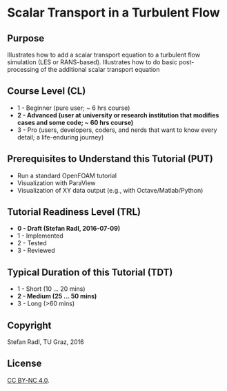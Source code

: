 Scalar Transport in a Turbulent Flow
=========================

Purpose
--------------------
Illustrates how to add a scalar transport equation to a turbulent flow simulation (LES or RANS-based). Illustrates how to do basic post-processing of the additional scalar transport equation

Course Level  (CL)
------------
- 1 - Beginner (pure user; ~ 6 hrs course)
- **__2 - Advanced (user at university or research institution that modifies cases and some code; ~ 60 hrs course)__**
- 3 - Pro (users, developers, coders, and nerds that want to know every detail; a life-enduring journey)

Prerequisites to Understand this Tutorial (PUT)
-------------------------
- Run a standard OpenFOAM tutorial
- Visualization with ParaView
- Visualization of XY data output (e.g., with Octave/Matlab/Python)

Tutorial Readiness Level (TRL)
---------------------
- **__0 - Draft (Stefan Radl, 2016-07-09)__**
- 1 - Implemented 
- 2 - Tested
- 3 - Reviewed

Typical Duration of this Tutorial (TDT)
--------------------
- 1 - Short (10 ... 20 mins)
- **__2 - Medium (25 ... 50 mins)__**
- 3 - Long (>60 mins)

Copyright
------------------------
Stefan Radl, TU Graz, 2016

License
-----------------
[CC BY-NC 4.0](https://creativecommons.org/licenses/by-nc/4.0/).

